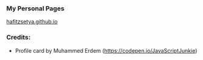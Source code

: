 ### My Personal Pages

[hafitzsetya.github.io](hafitzsetya.github.io)

### Credits:
- Profile card by Muhammed Erdem (https://codepen.io/JavaScriptJunkie)
